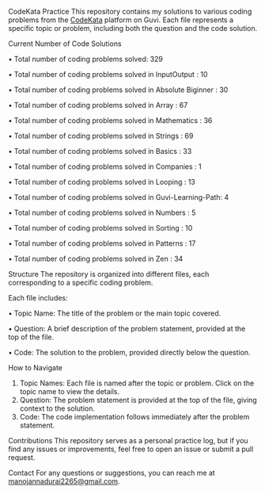 CodeKata Practice
This repository contains my solutions to various coding problems from the [CodeKata](https://www.guvi.in/code-kata/) platform on Guvi.
Each file represents a specific topic or problem, including both the question and the code solution.


Current Number of Code Solutions

• Total number of coding problems solved: 329

• Total number of coding problems solved in InputOutput       : 10

• Total number of coding problems solved in Absolute Biginner : 30

• Total number of coding problems solved in Array             : 67

• Total number of coding problems solved in Mathematics       : 36

• Total number of coding problems solved in Strings           : 69

• Total number of coding problems solved in Basics            : 33

• Total number of coding problems solved in Companies         : 1

• Total number of coding problems solved in Looping           : 13

• Total number of coding problems solved in Guvi-Learning-Path: 4

• Total number of coding problems solved in Numbers           : 5

• Total number of coding problems solved in Sorting           : 10

• Total number of coding problems solved in Patterns          : 17

• Total number of coding problems solved in Zen               : 34


Structure
The repository is organized into different files, each corresponding to a specific coding problem. 

Each file includes:

• Topic Name: The title of the problem or the main topic covered.

• Question: A brief description of the problem statement, provided at the top of the file.

• Code: The solution to the problem, provided directly below the question.

How to Navigate
1) Topic Names: Each file is named after the topic or problem. Click on the topic name to view the details.
2) Question: The problem statement is provided at the top of the file, giving context to the solution.
3) Code: The code implementation follows immediately after the problem statement.

Contributions
This repository serves as a personal practice log, but if you find any issues or improvements, feel free to open an issue or submit a pull request.

Contact
For any questions or suggestions, you can reach me at [manojannadurai2265@gmail.com](mailto:manojannadurai2265@gmail.com).
